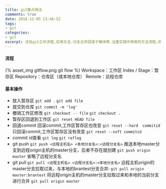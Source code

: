 ```yaml
---
title: git重点用法
comments: true
date: 2018-12-05 13:46:52
tags:
- git
categories:
- git
excerpt: 涉及git工作流程,实用方法.分支合并回滚子模块等.注重实践中常用的方法流程,同时对原理稍作注解.git的实践说明书.
---
```

#### 流程
{% asset_img gitflow.png git flow %}
Workspace：工作区
Index / Stage：暂存区
Repository：仓库区（或本地仓库）
Remote：远程仓库
#### 基本操作
- 放入暂存区
`git add .`
`git add file`
- 提交到仓库
`git commit -m 'log'`
- 撤销工作区修改
`git checkout -- file`
`git checkout .`
- 暂存区回退到工作区
`git reset HEAD file`
- 回退commit
回滚commit,工作区暂存区也改变
`git reset --hard  commitid`
只回滚commit,工作区暂存区没有改变
`git reset --soft commitid`
- commit id查看
`git log`
`git reflog`
- git push
`git push <远程主机名> <本地分支名>:<远程分支名>`
推送本地master分支到远程origin主机的master分支，后者不存在就创建
`git push origin master` 省略了远程分支名
- git pull
`git pull <远程主机名> <远程分支名>:<本地分支名>`
远程主机origin的master分支拉取过来，与本地的brantest分支合并:
`git pull origin master:brantest`
将远程origin主机的master分支拉取过来和本地的当前分支进行合并
`git pull origin master`
